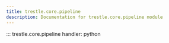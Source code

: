 ```yaml
---
title: trestle.core.pipeline
description: Documentation for trestle.core.pipeline module
---
```

::: trestle.core.pipeline
handler: python

